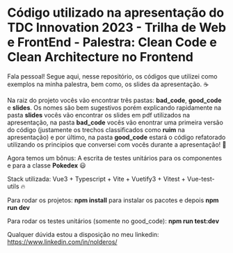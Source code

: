 # Código utilizado na apresentação do TDC Innovation 2023 - Trilha de Web e FrontEnd - Palestra: Clean Code e Clean Architecture no Frontend

Fala pessoal! Segue aqui, nesse repositório, os códigos que utilizei como exemplos na minha palestra, bem como, os slides da apresentação. ☕

Na raiz do projeto vocês vão encontrar três pastas: **bad_code**, **good_code** e **slides**. Os nomes são bem sugestivos porém explicando rapidamente na pasta **slides** vocês vão encontrar os slides em pdf utilizados na apresentação, na pasta **bad_code** vocês vão enontrar uma primeira versão do código (justamente os trechos classificados como **ruim** na apresentação) e por último, na pasta **good_code** estará o código refatorado utilizando os principios que conversei com vocês durante a apresentação! 🥇

Agora temos um bônus: A escrita de testes unitários para os componentes e para a classe **Pokedex** 😃

Stack utilizada: Vue3 + Typescript + Vite + Vuetify3 + Vitest + Vue-test-utils 🔥

Para rodar os projetos: **npm install** para instalar os pacotes e depois **npm run dev**

Para rodar os testes unitários (somente no good_code): **npm run test:dev**

Qualquer dúvida estou a disposição no meu linkedin: https://www.linkedin.com/in/nolderos/
